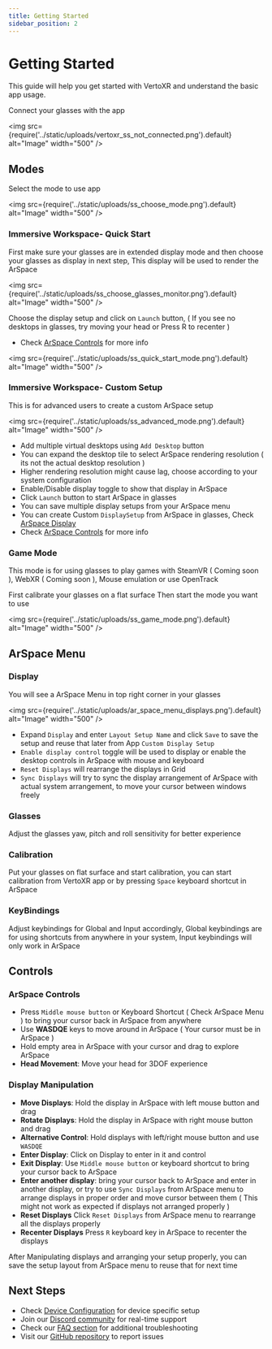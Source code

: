```yaml
---
title: Getting Started
sidebar_position: 2
---
```


# Getting Started

This guide will help you get started with VertoXR and understand the basic app usage.

Connect your glasses with the app

<img
src={require('../static/uploads/vertoxr_ss_not_connected.png').default}
alt="Image"
width="500"
/>

## Modes

Select the mode to use app

<img
src={require('../static/uploads/ss_choose_mode.png').default}
alt="Image"
width="500"
/>

### Immersive Workspace- Quick Start

First make sure your glasses are in extended display mode and then choose your glasses as display in next step,
This display will be used to render the ArSpace

<img
src={require('../static/uploads/ss_choose_glasses_monitor.png').default}
alt="Image"
width="500"
/>

Choose the display setup and click on `Launch` button, ( If you see no desktops in glasses, try moving your head or Press R to recenter )

- Check [ArSpace Controls](#controls) for more info

<img
src={require('../static/uploads/ss_quick_start_mode.png').default}
alt="Image"
width="500"
/>

### Immersive Workspace- Custom Setup

This is for advanced users to create a custom ArSpace setup

<img
src={require('../static/uploads/ss_advanced_mode.png').default}
alt="Image"
width="500"
/>

- Add multiple virtual desktops using `Add Desktop` button
- You can expand the desktop tile to select ArSpace rendering resolution ( its not the actual desktop resolution )
- Higher rendering resolution might cause lag, choose according to your system configuration
- Enable/Disable display toggle to show that display in ArSpace
- Click `Launch` button to start ArSpace in glasses
- You can save multiple display setups from your ArSpace menu
- You can create Custom `DisplaySetup` from ArSpace in glasses, Check [ArSpace Display](#display)
- Check [ArSpace Controls](#controls) for more info

### Game Mode

This mode is for using glasses to play games with SteamVR ( Coming soon ), WebXR ( Coming soon ), Mouse emulation or use OpenTrack

First calibrate your glasses on a flat surface
Then start the mode you want to use

<img
src={require('../static/uploads/ss_game_mode.png').default}
alt="Image"
width="500"
/>

## ArSpace Menu

### Display

You will see a ArSpace Menu in top right corner in your glasses

<img
src={require('../static/uploads/ar_space_menu_displays.png').default}
alt="Image"
width="500"
/>

- Expand `Display` and enter `Layout Setup Name` and click `Save` to save the setup and reuse that later from App `Custom Display Setup`
- `Enable display control` toggle will be used to display or enable the desktop controls in ArSpace with mouse and keyboard
- `Reset Displays` will rearrange the displays in Grid
- `Sync Displays` will try to sync the display arrangement of ArSpace with actual system arrangement, to move your cursor between windows freely

### Glasses

Adjust the glasses yaw, pitch and roll sensitivity for better experience

### Calibration

Put your glasses on flat surface and start calibration, you can start calibration from VertoXR app or by pressing `Space` keyboard shortcut in ArSpace

### KeyBindings

Adjust keybindings for Global and Input accordingly, Global keybindings are for using shortcuts from anywhere in your system, Input keybindings will only work in ArSpace

## Controls

### ArSpace Controls

- Press `Middle mouse button` or Keyboard Shortcut ( Check ArSpace Menu ) to bring your cursor back in ArSpace from anywhere
- Use **WASDQE** keys to move around in ArSpace ( Your cursor must be in ArSpace )
- Hold empty area in ArSpace with your cursor and drag to explore ArSpace
- **Head Movement**: Move your head for 3DOF experience

### Display Manipulation

- **Move Displays**: Hold the display in ArSpace with left mouse button and drag
- **Rotate Displays**: Hold the display in ArSpace with right mouse button and drag
- **Alternative Control**: Hold displays with left/right mouse button and use `WASDQE`
- **Enter Display**: Click on Display to enter in it and control
- **Exit Display**: Use `Middle mouse button` or keyboard shortcut to bring your cursor back to ArSpace
- **Enter another display**: bring your cursor back to ArSpace and enter in another display, or try to use `Sync Displays` from ArSpace menu to arrange displays in proper order and move cursor between them ( This might not work as expected if displays not arranged properly )
- **Reset Displays** Click `Reset Displays` from ArSpace menu to rearrange all the displays properly
- **Recenter Displays** Press `R` keyboard key in ArSpace to recenter the displays 

After Manipulating displays and arranging your setup properly, you can save the setup layout from ArSpace menu to reuse that for next time

## Next Steps

- Check [Device Configuration](./device_config) for device specific setup
- Join our [Discord community](https://discord.gg/pmAErJmGk5) for real-time support
- Check our [FAQ section](./faq) for additional troubleshooting
- Visit our [GitHub repository](https://github.com/rohitsangwan01/Verto_XR) to report issues
